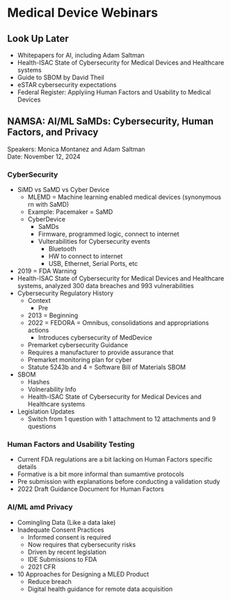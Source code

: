 # Medical Device Webinars

## Look Up Later

* Whitepapers for AI, including Adam Saltman
* Health-ISAC State of Cybersecurity for Medical Devices and Healthcare systems
* Guide to  SBOM by David Theil
* eSTAR cybersecurity expectations
* Federal Register: Applyiing Human Factors and Usability to Medical Devices

## NAMSA: AI/ML SaMDs: Cybersecurity, Human Factors, and Privacy

Speakers: Monica Montanez and Adam Saltman  
Date: November 12, 2024

### CyberSecurity

* SiMD vs SaMD vs Cyber Device
  * MLEMD = Machine learning enabled medical devices (synonymous rn with SaMD)
  * Example: Pacemaker = SaMD
  * CyberDevice
    * SaMDs
    * Firmware, programmed logic, connect to internet
    * Vulterabilities for Cybersecurity events
      * Bluetooth
      * HW to connect to internet
      * USB, Ethernet, Serial Ports, etc
* 2019 = FDA Warning
* Health-ISAC State of Cybersecurity for Medical Devices and Healthcare systems, analyzed 300 data breaches and 993 vulnerabilities
* Cybersecurity Regulatory History
  * Context
    * Pre
  * 2013 = Beginning
  * 2022 = FEDORA = Omnibus, consolidations and appropriations actions
    * Introduces cybersecurity of MedDevice
  * Premarket cybersecurity Guidance 
  * Requires a manufacturer to provide assurance that 
  * Premarket monitoring plan for cyber
  * Statute 5243b and 4 = Software Bill of Materials SBOM
* SBOM
  * Hashes
  * Volnerability Info
  * Health-ISAC State of Cybersecurity for Medical Devices and Healthcare systems
* Legislation Updates
  * Switch from 1 question with 1 attachment to 12 attachments and 9 questions

### Human Factors and Usability Testing

* Current FDA regulations are a bit lacking on Human Factors specific details
* Formative is a bit more informal than sumamtive protocols
* Pre submission with explanations before conducting a validation study
* 2022 Draft Guidance Document for Human Factors

### AI/ML amd Privacy

* Comingling Data (Like a data lake)
* Inadequate Consent Practices
  * Informed consent is required
  * Now requires that cybersecurity risks
  * Driven by recent legislation
  * IDE Submissions to FDA
  * 2021 CFR
* 10 Approaches for Designing a MLED Product
  * Reduce breach
  * Digital health guidance for remote data acquisition

